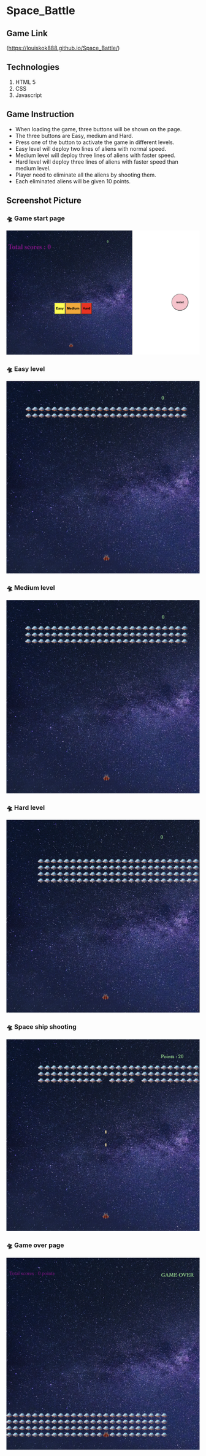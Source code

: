# Space_Battle

## Game Link
(https://louiskok888.github.io/Space_Battle/)

## Technologies
1. HTML 5
1. CSS
1. Javascript

## Game Instruction
- When loading the game, three buttons will be shown on the page.
- The three buttons are Easy, medium and Hard.
- Press one of the button to activate the game in different levels.
- Easy level will deploy two lines of aliens with normal speed.
- Medium level will deploy three lines of aliens with faster speed.
- Hard level will deploy three lines of aliens with faster speed than medium level.
- Player need to eliminate all the aliens by shooting them.
- Each eliminated aliens will be given 10 points.

## Screenshot Picture

###  🛸 Game start page

![](Game_instruction/Game_start_page.png)

### 🛸 Easy level

![](Game_instruction/Easy_level.png)

### 🛸 Medium level

![](Game_instruction/Medium_level.png)

### 🛸 Hard level

![](Game_instruction/Hard_level.png)

### 🛸 Space ship shooting

![](Game_instruction/Space_ship_shooting.png)

### 🛸 Game over page

![](Game_instruction/Game_over.png)



